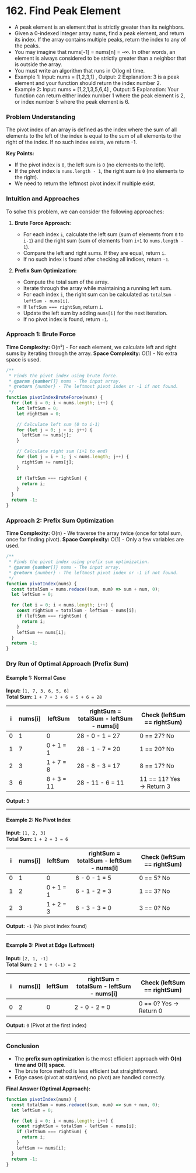 # 162. Find Peak Element

- A peak element is an element that is strictly greater than its neighbors.
- Given a 0-indexed integer array nums, find a peak element, and return its index. If the array contains multiple peaks, return the index to any of the peaks.
- You may imagine that nums[-1] = nums[n] = -∞. In other words, an element is always considered to be strictly greater than a neighbor that is outside the array.
- You must write an algorithm that runs in O(log n) time.
- Example 1:
  Input: nums = [1,2,3,1] , Output: 2
  Explanation: 3 is a peak element and your function should return the index number 2.
- Example 2:
  Input: nums = [1,2,1,3,5,6,4] , Output: 5
  Explanation: Your function can return either index number 1 where the peak element is 2, or index number 5 where the peak element is 6.

### **Problem Understanding**

The pivot index of an array is defined as the index where the sum of all elements to the left of the index is equal to the sum of all elements to the right of the index. If no such index exists, we return -1.

**Key Points:**

- If the pivot index is `0`, the left sum is `0` (no elements to the left).
- If the pivot index is `nums.length - 1`, the right sum is `0` (no elements to the right).
- We need to return the leftmost pivot index if multiple exist.

### **Intuition and Approaches**

To solve this problem, we can consider the following approaches:

1. **Brute Force Approach:**

   - For each index `i`, calculate the left sum (sum of elements from `0` to `i-1`) and the right sum (sum of elements from `i+1` to `nums.length - 1`).
   - Compare the left and right sums. If they are equal, return `i`.
   - If no such index is found after checking all indices, return `-1`.

2. **Prefix Sum Optimization:**
   - Compute the total sum of the array.
   - Iterate through the array while maintaining a running left sum.
   - For each index `i`, the right sum can be calculated as `totalSum - leftSum - nums[i]`.
   - If `leftSum === rightSum`, return `i`.
   - Update the left sum by adding `nums[i]` for the next iteration.
   - If no pivot index is found, return `-1`.

### **Approach 1: Brute Force**

**Time Complexity:** O(n²) - For each element, we calculate left and right sums by iterating through the array.
**Space Complexity:** O(1) - No extra space is used.

```javascript
/**
 * Finds the pivot index using brute force.
 * @param {number[]} nums - The input array.
 * @return {number} - The leftmost pivot index or -1 if not found.
 */
function pivotIndexBruteForce(nums) {
  for (let i = 0; i < nums.length; i++) {
    let leftSum = 0;
    let rightSum = 0;

    // Calculate left sum (0 to i-1)
    for (let j = 0; j < i; j++) {
      leftSum += nums[j];
    }

    // Calculate right sum (i+1 to end)
    for (let j = i + 1; j < nums.length; j++) {
      rightSum += nums[j];
    }

    if (leftSum === rightSum) {
      return i;
    }
  }
  return -1;
}
```

### **Approach 2: Prefix Sum Optimization**

**Time Complexity:** O(n) - We traverse the array twice (once for total sum, once for finding pivot).
**Space Complexity:** O(1) - Only a few variables are used.

```javascript
/**
 * Finds the pivot index using prefix sum optimization.
 * @param {number[]} nums - The input array.
 * @return {number} - The leftmost pivot index or -1 if not found.
 */
function pivotIndex(nums) {
  const totalSum = nums.reduce((sum, num) => sum + num, 0);
  let leftSum = 0;

  for (let i = 0; i < nums.length; i++) {
    const rightSum = totalSum - leftSum - nums[i];
    if (leftSum === rightSum) {
      return i;
    }
    leftSum += nums[i];
  }
  return -1;
}
```

### **Dry Run of Optimal Approach (Prefix Sum)**

#### **Example 1: Normal Case**

**Input:** `[1, 7, 3, 6, 5, 6]`  
**Total Sum:** `1 + 7 + 3 + 6 + 5 + 6 = 28`

| i   | nums[i] | leftSum    | rightSum = totalSum - leftSum - nums[i] | Check (leftSum == rightSum) |
| --- | ------- | ---------- | --------------------------------------- | --------------------------- |
| 0   | 1       | 0          | 28 - 0 - 1 = 27                         | 0 == 27? No                 |
| 1   | 7       | 0 + 1 = 1  | 28 - 1 - 7 = 20                         | 1 == 20? No                 |
| 2   | 3       | 1 + 7 = 8  | 28 - 8 - 3 = 17                         | 8 == 17? No                 |
| 3   | 6       | 8 + 3 = 11 | 28 - 11 - 6 = 11                        | 11 == 11? Yes → Return 3    |

**Output:** `3`

---

#### **Example 2: No Pivot Index**

**Input:** `[1, 2, 3]`  
**Total Sum:** `1 + 2 + 3 = 6`

| i   | nums[i] | leftSum   | rightSum = totalSum - leftSum - nums[i] | Check (leftSum == rightSum) |
| --- | ------- | --------- | --------------------------------------- | --------------------------- |
| 0   | 1       | 0         | 6 - 0 - 1 = 5                           | 0 == 5? No                  |
| 1   | 2       | 0 + 1 = 1 | 6 - 1 - 2 = 3                           | 1 == 3? No                  |
| 2   | 3       | 1 + 2 = 3 | 6 - 3 - 3 = 0                           | 3 == 0? No                  |

**Output:** `-1` (No pivot index found)

---

#### **Example 3: Pivot at Edge (Leftmost)**

**Input:** `[2, 1, -1]`  
**Total Sum:** `2 + 1 + (-1) = 2`

| i   | nums[i] | leftSum | rightSum = totalSum - leftSum - nums[i] | Check (leftSum == rightSum) |
| --- | ------- | ------- | --------------------------------------- | --------------------------- |
| 0   | 2       | 0       | 2 - 0 - 2 = 0                           | 0 == 0? Yes → Return 0      |

**Output:** `0` (Pivot at the first index)

---

### **Conclusion**

- The **prefix sum optimization** is the most efficient approach with **O(n) time and O(1) space**.
- The brute force method is less efficient but straightforward.
- Edge cases (pivot at start/end, no pivot) are handled correctly.

**Final Answer (Optimal Approach):**

```javascript
function pivotIndex(nums) {
  const totalSum = nums.reduce((sum, num) => sum + num, 0);
  let leftSum = 0;

  for (let i = 0; i < nums.length; i++) {
    const rightSum = totalSum - leftSum - nums[i];
    if (leftSum === rightSum) {
      return i;
    }
    leftSum += nums[i];
  }
  return -1;
}
```
